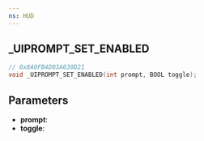 ```yaml
---
ns: HUD
---
```

## _UIPROMPT_SET_ENABLED

```c
// 0x8A0FB4D03A630D21
void _UIPROMPT_SET_ENABLED(int prompt, BOOL toggle);
```

## Parameters
* **prompt**:
* **toggle**:
